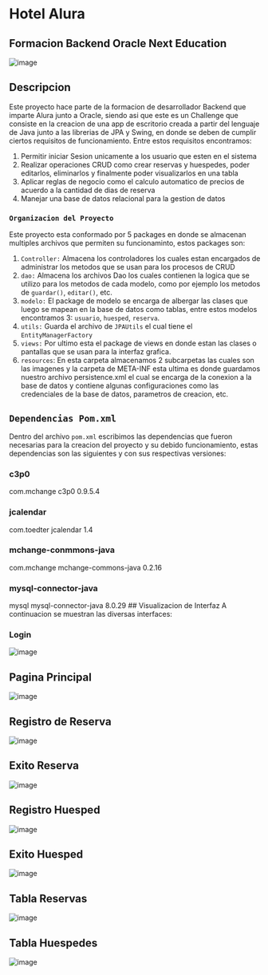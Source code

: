 # Hotel Alura
## Formacion Backend Oracle Next Education
![image](https://github.com/AndresFonseca132/hotelalura/assets/125603660/d4ef6475-4fee-4817-9889-24177c259876)
## Descripcion
Este proyecto hace parte de la formacion de desarrollador Backend que imparte Alura junto a Oracle, siendo asi que este es un Challenge que consiste en la creacion de una app de escritorio creada a partir del lenguaje de Java junto a las librerias de JPA y Swing, en donde se deben de cumplir ciertos requisitos de funcionamiento. Entre estos requisitos encontramos:
1. Permitir iniciar Sesion unicamente a los usuario que esten en el sistema
2. Realizar operaciones CRUD como crear reservas y huespedes, poder editarlos, eliminarlos y finalmente poder visualizarlos en una tabla
3. Aplicar reglas de negocio como el calculo automatico de precios de acuerdo a la cantidad de dias de reserva
4. Manejar una base de datos relacional para la gestion de datos
### `Organizacion del Proyecto`
Este proyecto esta conformado por 5 packages en donde se almacenan multiples archivos que permiten su funcionaminto, estos packages son:
1. `Controller:` Almacena los controladores los cuales estan encargados de administrar los metodos que se usan para los procesos de CRUD
2. `dao:` Almacena los archivos Dao los cuales contienen la logica que se utilizo para los metodos de cada modelo, como por ejemplo los metodos de `guardar()`, `editar()`, etc.
3. `modelo:` El package de modelo se encarga de albergar las clases que luego se mapean en la base de datos como tablas, entre estos modelos encontramos 3: `usuario`, `huesped`, `reserva`.
4. `utils:` Guarda el archivo de `JPAUtils` el cual tiene el `EntityManagerFactory`
5. `views:` Por ultimo esta el package de views en donde estan las clases o pantallas que se usan para la interfaz grafica.
6. `resources`: En esta carpeta almacenamos 2 subcarpetas las cuales son las imagenes y la carpeta de META-INF esta ultima es donde guardamos nuestro archivo persistence.xml el cual se encarga de la conexion a la base de datos y contiene algunas configuraciones como las credenciales de la base de datos, parametros de creacion, etc.

## `Dependencias Pom.xml`
Dentro del archivo `pom.xml` escribimos las dependencias que fueron necesarias para la creacion del proyecto y su debido funcionamiento, estas dependencias son las siguientes y con sus respectivas versiones:
### c3p0
<dependency>
            <groupId>com.mchange</groupId>
            <artifactId>c3p0</artifactId>
            <version>0.9.5.4</version>
        </dependency>
        
### jcalendar
<dependency>
            <groupId>com.toedter</groupId>
            <artifactId>jcalendar</artifactId>
            <version>1.4</version>
        </dependency>
        
### mchange-conmmons-java
<dependency>
            <groupId>com.mchange</groupId>
            <artifactId>mchange-commons-java</artifactId>
            <version>0.2.16</version>
        </dependency>
        
### mysql-connector-java
<dependency>
            <groupId>mysql</groupId>
            <artifactId>mysql-connector-java</artifactId>
            <version>8.0.29</version>
        </dependency>
## Visualizacion de Interfaz
A continuacion se muestran las diversas interfaces:

### Login
![image](https://github.com/AndresFonseca132/hotelalura/assets/125603660/60814abc-21df-4278-8913-778e8665aefc)

## Pagina Principal
![image](https://github.com/AndresFonseca132/hotelalura/assets/125603660/d5a2aa0d-ec94-40e3-845b-a91a723feeab)

## Registro de Reserva
![image](https://github.com/AndresFonseca132/hotelalura/assets/125603660/6bab5934-a4c0-459a-b767-bf03f726e6c5)

## Exito Reserva
![image](https://github.com/AndresFonseca132/hotelalura/assets/125603660/7864a4ad-1121-4ad1-a355-8f9ad924f828)

## Registro Huesped
![image](https://github.com/AndresFonseca132/hotelalura/assets/125603660/5f43743e-2fa2-49b4-9b64-cba40e3e9ae7)

## Exito Huesped
![image](https://github.com/AndresFonseca132/hotelalura/assets/125603660/a92159b8-be41-4320-bed5-33dbd9ff5564)

## Tabla Reservas
![image](https://github.com/AndresFonseca132/hotelalura/assets/125603660/180d19eb-4a63-4ae2-acf4-107b620501e9)

## Tabla Huespedes
![image](https://github.com/AndresFonseca132/hotelalura/assets/125603660/cf481bc2-aef0-4e53-b256-b75cbca58f08)

